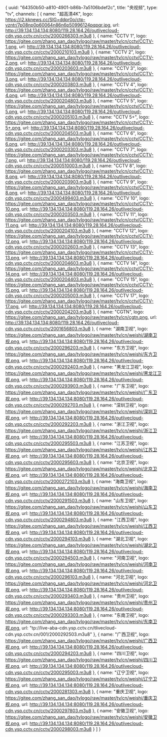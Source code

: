 {
uuid: "64350b50-a810-4901-b86b-7a5106bdef2c",
title: "央视频",
type: "tv",
channels: [
{
name: "超高清4K",
logo: https://i2.kknews.cc/SIG=ddpr0o/ctp-vzntr/7p08np0p60064n86n6p50996124pqpqr.jpg,
url: http://39.134.134.134:8080/119.28.164.26/outlivecloud-cdn.ysp.cctv.cn/cctv/2000266303.m3u8
},
{
name: "CCTV 1",
logo: https://gitee.com/zhang_san_dao/tvlogo/raw/master/tv/cn/cctv/CCTV-1.png,
url: http://39.134.134.134:8080/119.28.164.26/outlivecloud-cdn.ysp.cctv.cn/cctv/2000210103.m3u8
},
{
name: "CCTV 2",
logo: https://gitee.com/zhang_san_dao/tvlogo/raw/master/tv/cn/cctv/CCTV-2.png,
url: http://39.134.134.134:8080/119.28.164.26/outlivecloud-cdn.ysp.cctv.cn/cctv/2000203603.m3u8
},
{
name: "CCTV 3",
logo: https://gitee.com/zhang_san_dao/tvlogo/raw/master/tv/cn/cctv/CCTV-3.png,
url: http://39.134.134.134:8080/119.28.164.26/outlivecloud-cdn.ysp.cctv.cn/cctv/2000203803.m3u8
},
{
name: "CCTV 4",
logo: https://gitee.com/zhang_san_dao/tvlogo/raw/master/tv/cn/cctv/CCTV-4.png,
url: http://39.134.134.134:8080/119.28.164.26/outlivecloud-cdn.ysp.cctv.cn/cctv/2000204803.m3u8
},
{
name: "CCTV 5",
logo: https://gitee.com/zhang_san_dao/tvlogo/raw/master/tv/cn/cctv/CCTV-5.png,
url: http://39.134.134.134:8080/119.28.164.26/outlivecloud-cdn.ysp.cctv.cn/cctv/2000205103.m3u8
},
{
name: "CCTV 5+",
logo: https://gitee.com/zhang_san_dao/tvlogo/raw/master/tv/cn/cctv/CCTV-5+.png,
url: http://39.134.134.134:8080/119.28.164.26/outlivecloud-cdn.ysp.cctv.cn/cctv/2000204503.m3u8
},
{
name: "CCTV 6",
logo: https://gitee.com/zhang_san_dao/tvlogo/raw/master/tv/cn/cctv/CCTV-6.png,
url: http://39.134.134.134:8080/119.28.164.26/outlivecloud-cdn.ysp.cctv.cn/cctv/2000203303.m3u8
},
{
name: "CCTV 7",
logo: https://gitee.com/zhang_san_dao/tvlogo/raw/master/tv/cn/cctv/CCTV-7.png,
url: http://39.134.134.134:8080/119.28.164.26/outlivecloud-cdn.ysp.cctv.cn/cctv/2000510003.m3u8
},
{
name: "CCTV 8",
logo: https://gitee.com/zhang_san_dao/tvlogo/raw/master/tv/cn/cctv/CCTV-8.png,
url: http://39.134.134.134:8080/119.28.164.26/outlivecloud-cdn.ysp.cctv.cn/cctv/2000203903.m3u8
},
{
name: "CCTV 9",
logo: https://gitee.com/zhang_san_dao/tvlogo/raw/master/tv/cn/cctv/CCTV-8.png,
url: http://39.134.134.134:8080/119.28.164.26/outlivecloud-cdn.ysp.cctv.cn/cctv/2000499403.m3u8
},
{
name: "CCTV 10",
logo: https://gitee.com/zhang_san_dao/tvlogo/raw/master/tv/cn/cctv/CCTV-10.png,
url: http://39.134.134.134:8080/119.28.164.26/outlivecloud-cdn.ysp.cctv.cn/cctv/2000203503.m3u8
},
{
name: "CCTV 11",
logo: https://gitee.com/zhang_san_dao/tvlogo/raw/master/tv/cn/cctv/CCTV-11.png,
url: http://39.134.134.134:8080/119.28.164.26/outlivecloud-cdn.ysp.cctv.cn/cctv/2000204103.m3u8
},
{
name: "CCTV 12",
logo: https://gitee.com/zhang_san_dao/tvlogo/raw/master/tv/cn/cctv/CCTV-12.png,
url: http://39.134.134.134:8080/119.28.164.26/outlivecloud-cdn.ysp.cctv.cn/cctv/2000202603.m3u8
},
{
name: "CCTV 13",
logo: https://gitee.com/zhang_san_dao/tvlogo/raw/master/tv/cn/cctv/CCTV-13.png,
url: http://39.134.134.134:8080/119.28.164.26/outlivecloud-cdn.ysp.cctv.cn/cctv/2000204603.m3u8
},
{
name: "CCTV 14",
logo: https://gitee.com/zhang_san_dao/tvlogo/raw/master/tv/cn/cctv/CCTV-14.png,
url: http://39.134.134.134:8080/119.28.164.26/outlivecloud-cdn.ysp.cctv.cn/cctv/2000204403.m3u8
},
{
name: "CCTV 15",
logo: https://gitee.com/zhang_san_dao/tvlogo/raw/master/tv/cn/cctv/CCTV-15.png,
url: http://39.134.134.134:8080/119.28.164.26/outlivecloud-cdn.ysp.cctv.cn/cctv/2000205003.m3u8
},
{
name: "CCTV 17",
logo: https://gitee.com/zhang_san_dao/tvlogo/raw/master/tv/cn/cctv/CCTV-17.png,
url: http://39.134.134.134:8080/119.28.164.26/outlivecloud-cdn.ysp.cctv.cn/cctv/2000204203.m3u8
},
{
name: "CGTN",
logo: https://gitee.com/zhang_san_dao/tvlogo/raw/master/tv/cn/cgtn.png,
url: http://39.134.134.134:8080/119.28.164.26/outlivecloud-cdn.ysp.cctv.cn/cctv/2001656803.m3u8
},
{
name: "湖南卫视",
logo: https://gitee.com/zhang_san_dao/tvlogo/raw/master/tv/cn/weishi/湖南卫视.png,
url: http://39.134.134.134:8080/119.28.164.26/outlivecloud-cdn.ysp.cctv.cn/cctv/2000296203.m3u8
},
{
name: "东方卫视",
logo: https://gitee.com/zhang_san_dao/tvlogo/raw/master/tv/cn/weishi/东方卫视.png,
url: http://39.134.134.134:8080/119.28.164.26/outlivecloud-cdn.ysp.cctv.cn/cctv/2000292403.m3u8
},
{
name: "黑龙江卫视",
logo: https://gitee.com/zhang_san_dao/tvlogo/raw/master/tv/cn/weishi/黑龙江卫视.png,
url: http://39.134.134.134:8080/119.28.164.26/outlivecloud-cdn.ysp.cctv.cn/cctv/2000293903.m3u8
},
{
name: "广东卫视",
logo: https://gitee.com/zhang_san_dao/tvlogo/raw/master/tv/cn/weishi/广东卫视.png,
url: http://39.134.134.134:8080/119.28.164.26/outlivecloud-cdn.ysp.cctv.cn/cctv/2000292703.m3u8
},
{
name: "深圳卫视",
logo: https://gitee.com/zhang_san_dao/tvlogo/raw/master/tv/cn/weishi/深圳卫视.png,
url: http://39.134.134.134:8080/119.28.164.26/outlivecloud-cdn.ysp.cctv.cn/cctv/2000292203.m3u8
},
{
name: "浙江卫视",
logo: https://gitee.com/zhang_san_dao/tvlogo/raw/master/tv/cn/weishi/浙江卫视.png,
url: http://39.134.134.134:8080/119.28.164.26/outlivecloud-cdn.ysp.cctv.cn/cctv/2000295503.m3u8
},
{
name: "江苏卫视",
logo: https://gitee.com/zhang_san_dao/tvlogo/raw/master/tv/cn/weishi/江苏卫视.png,
url: http://39.134.134.134:8080/119.28.164.26/outlivecloud-cdn.ysp.cctv.cn/cctv/2000295603.m3u8
},
{
name: "北京卫视",
logo: https://gitee.com/zhang_san_dao/tvlogo/raw/master/tv/cn/weishi/北京卫视.png,
url: http://39.134.134.134:8080/119.28.164.26/outlivecloud-cdn.ysp.cctv.cn/cctv/2000272103.m3u8
},
{
name: "海南卫视",
logo: https://gitee.com/zhang_san_dao/tvlogo/raw/master/tv/cn/weishi/海南卫视.png,
url: http://39.134.134.134:8080/119.28.164.26/outlivecloud-cdn.ysp.cctv.cn/cctv/2000291503.m3u8
},
{
name: "山东卫视",
logo: https://gitee.com/zhang_san_dao/tvlogo/raw/master/tv/cn/weishi/山东卫视.png,
url: http://39.134.134.134:8080/119.28.164.26/outlivecloud-cdn.ysp.cctv.cn/cctv/2000294803.m3u8
},
{
name: "江西卫视",
logo: https://gitee.com/zhang_san_dao/tvlogo/raw/master/tv/cn/weishi/江西卫视.png,
url: http://39.134.134.134:8080/119.28.164.26/outlivecloud-cdn.ysp.cctv.cn/cctv/2000294103.m3u8
},
{
name: "湖北卫视",
logo: https://gitee.com/zhang_san_dao/tvlogo/raw/master/tv/cn/weishi/湖北卫视.png,
url: http://39.134.134.134:8080/119.28.164.26/outlivecloud-cdn.ysp.cctv.cn/cctv/2000294503.m3u8
},
{
name: "河南卫视",
logo: https://gitee.com/zhang_san_dao/tvlogo/raw/master/tv/cn/weishi/河南卫视.png,
url: http://39.134.134.134:8080/119.28.164.26/outlivecloud-cdn.ysp.cctv.cn/cctv/2000296103.m3u8
},
{
name: "河北卫视",
logo: https://gitee.com/zhang_san_dao/tvlogo/raw/master/tv/cn/weishi/河北卫视.png,
url: http://39.134.134.134:8080/119.28.164.26/outlivecloud-cdn.ysp.cctv.cn/cctv/2000293403.m3u8
},
{
name: "贵州卫视",
logo: https://gitee.com/zhang_san_dao/tvlogo/raw/master/tv/cn/weishi/贵州卫视.png,
url: http://39.134.134.134:8080/119.28.164.26/outlivecloud-cdn.ysp.cctv.cn/cctv/2000293303.m3u8
},
{
name: "东南卫视",
logo: https://gitee.com/zhang_san_dao/tvlogo/raw/master/tv/cn/weishi/东南卫视.png,
url: "tp://live-aba-cdn.ysp.cctv.cn/tlivecloud-cdn.ysp.cctv.cn/001/2000292503.m3u8"
},
{
name: "广西卫视",
logo: https://gitee.com/zhang_san_dao/tvlogo/raw/master/tv/cn/weishi/广西卫视.png,
url: http://39.134.134.134:8080/119.28.164.26/outlivecloud-cdn.ysp.cctv.cn/cctv/2000294203.m3u8
},
{
name: "四川卫视",
logo: https://gitee.com/zhang_san_dao/tvlogo/raw/master/tv/cn/weishi/四川卫视.png,
url: http://39.134.134.134:8080/119.28.164.26/outlivecloud-cdn.ysp.cctv.cn/cctv/2000295003.m3u8
},
{
name: "辽宁卫视",
logo: https://gitee.com/zhang_san_dao/tvlogo/raw/master/tv/cn/weishi/辽宁卫视.png,
url: http://39.134.134.134:8080/119.28.164.26/outlivecloud-cdn.ysp.cctv.cn/cctv/2000281303.m3u8
},
{
name: "重庆卫视",
logo: https://gitee.com/zhang_san_dao/tvlogo/raw/master/tv/cn/weishi/重庆卫视.png,
url: http://39.134.134.134:8080/119.28.164.26/outlivecloud-cdn.ysp.cctv.cn/cctv/2000297803.m3u8
},
{
name: "安徽卫视",
logo: https://gitee.com/zhang_san_dao/tvlogo/raw/master/tv/cn/weishi/安徽卫视.png,
url: http://39.134.134.134:8080/119.28.164.26/outlivecloud-cdn.ysp.cctv.cn/cctv/2000298003.m3u8
}
]
}
